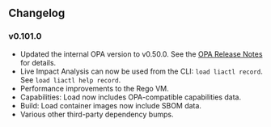 ## Changelog

### v0.101.0

* Updated the internal OPA version to v0.50.0.
  See the [OPA Release Notes](https://github.com/open-policy-agent/opa/releases/tag/v0.50.0) for details.
* Live Impact Analysis can now be used from the CLI: `load liactl record`. See `load liactl help record`.
* Performance improvements to the Rego VM.
* Capabilities: Load now includes OPA-compatible capabilities data.
* Build: Load container images now include SBOM data.
* Various other third-party dependency bumps.